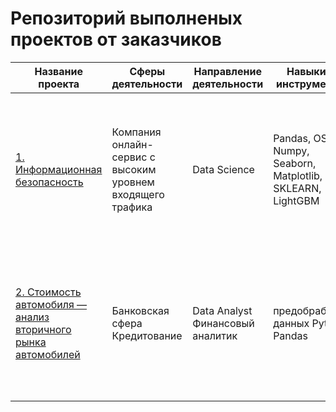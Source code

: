 # Репозиторий выполненых проектов от заказчиков

| Название проекта | Сферы деятельности | Направление деятельности | Навыки и инструменты | Задачи проекта | Описание проекта | Ключивые слова проекта |
|-----------------|-------------|-------------|-----------|--------------------|------------------------------------------------|-----------------------|
| [1. Информационная безопасность](https://github.com/IT-DS-Alex/Relevant-experience/tree/main/%D0%98%D0%BD%D1%84%D0%BE%D1%80%D0%BC%D0%B0%D1%86%D0%B8%D0%BE%D0%BD%D0%BD%D0%B0%D1%8F%20%D0%B1%D0%B5%D0%B7%D0%BE%D0%BF%D0%B0%D1%81%D0%BD%D0%BE%D1%81%D1%82%D1%8C) |Компания онлайн-сервис с высоким уровнем входящего трафика|Data Science|Pandas, OS, Numpy, Seaborn, Matplotlib, SKLEARN, LightGBM|Разработать модель, которая будет классифицировать трафик на нормальный и злонамеренный, включая следующие типы атак: DDoS, SQL-инъекции, брутфорс, вредоносные программы и т.д. |Получить модель с наилучшими значениями по различным метрикам классификации: precision, recall, f1_score, accuracy.|автоматизация выявления аномального и злонамеренного трафика |
|[2. Стоимость автомобиля — анализ вторичного рынка автомобилей](https://github.com/IT-DS-Alex/Relevant-experience/tree/main/%D0%9F%D1%80%D0%B5%D0%B4%D1%81%D0%BA%D0%B0%D0%B7%D0%B0%D0%BD%D0%B8%D0%B5%20%D1%81%D1%82%D0%BE%D0%B8%D0%BC%D0%BE%D1%81%D1%82%D0%B8%20%D0%B0%D0%B2%D1%82%D0%BE%D0%BC%D0%BE%D0%B1%D0%B8%D0%BB%D1%8F)|Банковская сфера Кредитование|Data Analyst Финансовый аналитик|предобработка данных Python Pandas|На основе статистики о платёжеспособности клиентов исследовать влияет ли семейное положение и количество детей клиента на факт возврата кредита в срок|На основе данных кредитного отдела банка исследовал влияние семейного положения и количества детей на факт погашения кредита в срок. |обработка данных, дубликаты, пропуски, категоризация, декомпозиция|
